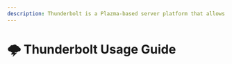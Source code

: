 ```yaml
---
description: Thunderbolt is a Plazma-based server platform that allows you to directly try out experimental patches by distinguishing them as Flavors.
---
```


# 🌩️ Thunderbolt Usage Guide

